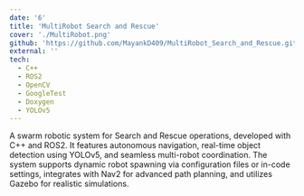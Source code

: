 ```yaml
---
date: '6'
title: 'MultiRobot Search and Rescue'
cover: './MultiRobot.png'
github: 'https://github.com/MayankD409/MultiRobot_Search_and_Rescue.git'
external: ''
tech:
  - C++
  - ROS2
  - OpenCV
  - GoogleTest
  - Doxygen
  - YOLOv5
---
```


A swarm robotic system for Search and Rescue operations, developed with C++ and ROS2. It features autonomous navigation, real-time object detection using YOLOv5, and seamless multi-robot coordination. The system supports dynamic robot spawning via configuration files or in-code settings, integrates with Nav2 for advanced path planning, and utilizes Gazebo for realistic simulations.